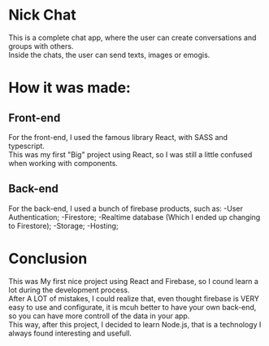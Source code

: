 # Nick Chat

This is a complete chat app, where the user can create conversations and groups with others.<br>
Inside the chats, the user can send texts, images or emogis.

# How it was made:

## Front-end

For the front-end, I used the famous library React, with SASS and typescript.<br>
This was my first "Big" project using React, so I was still a little confused when working with components.

## Back-end

For the back-end, I used a bunch of firebase products, such as:
-User Authentication;
-Firestore;
-Realtime database (Which I ended up changing to Firestore);
-Storage;
-Hosting;

# Conclusion

This was My first nice project using React and Firebase, so I cound learn a lot during the development process.<br>
After A LOT of mistakes, I could realize that, even thought firebase is VERY easy to use and configurate, it is mcuh better to have your own back-end, so you can have more controll of the data in your app.<br>
This way, after this project, I decided to learn Node.js, that is a technology I always found interesting and usefull.
